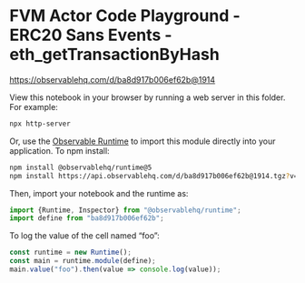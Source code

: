 # FVM Actor Code Playground - ERC20 Sans Events - eth_getTransactionByHash

https://observablehq.com/d/ba8d917b006ef62b@1914

View this notebook in your browser by running a web server in this folder. For
example:

~~~sh
npx http-server
~~~

Or, use the [Observable Runtime](https://github.com/observablehq/runtime) to
import this module directly into your application. To npm install:

~~~sh
npm install @observablehq/runtime@5
npm install https://api.observablehq.com/d/ba8d917b006ef62b@1914.tgz?v=3
~~~

Then, import your notebook and the runtime as:

~~~js
import {Runtime, Inspector} from "@observablehq/runtime";
import define from "ba8d917b006ef62b";
~~~

To log the value of the cell named “foo”:

~~~js
const runtime = new Runtime();
const main = runtime.module(define);
main.value("foo").then(value => console.log(value));
~~~
